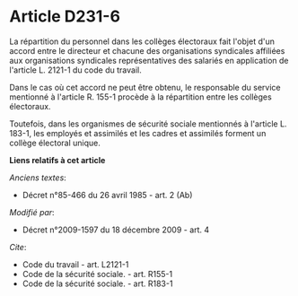 # Article D231-6

La répartition du personnel dans les collèges électoraux fait l'objet d'un accord entre le directeur et chacune des
organisations syndicales affiliées aux organisations syndicales représentatives des salariés en application de l'article L.
2121-1 du code du travail. 

Dans le cas où cet accord ne peut être obtenu, le responsable du service mentionné à l'article R. 155-1 procède à la
répartition entre les collèges électoraux. 

Toutefois, dans les organismes de sécurité sociale mentionnés à l'article L. 183-1, les employés et assimilés et les cadres
et assimilés forment un collège électoral unique.

**Liens relatifs à cet article**

_Anciens textes_:

  - Décret n°85-466 du 26 avril 1985 - art. 2 (Ab)

_Modifié par_:

  - Décret n°2009-1597 du 18 décembre 2009 - art. 4

_Cite_:

  - Code du travail - art. L2121-1
  - Code de la sécurité sociale. - art. R155-1
  - Code de la sécurité sociale. - art. R183-1
